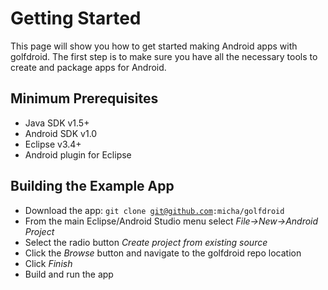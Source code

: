 Getting Started
===============

This page will show you how to get started making Android apps with golfdroid.
The first step is to make sure you have all the necessary tools to create and
package apps for Android.

Minimum Prerequisites
-------------

* Java SDK v1.5+
* Android SDK v1.0
* Eclipse v3.4+
* Android plugin for Eclipse

Building the Example App
------------------------

* Download the app: <code>git clone git@github.com:micha/golfdroid</code>
* From the main Eclipse/Android Studio menu select _File->New->Android Project_
* Select the radio button _Create project from existing source_
* Click the _Browse_ button and navigate to the golfdroid repo location
* Click _Finish_
* Build and run the app
